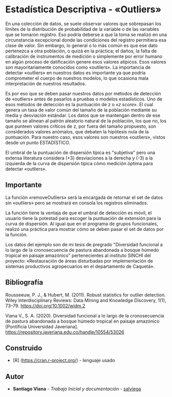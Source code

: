 # Estadística Descriptiva - «Outliers»

En una colección de datos, se suele observar valores que sobrepasan los límites de la distribución de probabilidad de la variable o de las variables que se tomaron registro. Eso podría deberse a que la toma se realizó en una circunstancia excepcional donde las condiciones del registro permitiera esa clase de valor. Sin embargo, lo general o lo más común es que ese dato pertenezca a otra población, o quizá en la práctica; el daños, la falta de calibración de instrumentos de medición o simplemente por error humano en algún proceso de datificación genere esos valores atípicos. Esos valores son mayoritariamente conocidos como «outliers».
La importancia de detectar «outliers» en nuestros datos es importante ya que podría comprometer el cuerpo de nuestros modelos, lo que ocasiona mala interpretación de nuestros resultados.


Es por eso que se deben pasar nuestros datos por métodos de detección de «outliers» antes de pasarlos a pruebas o modelos estadísticos. Uno de esos métodos de detección es la puntuación de z o «_z score_». El cual genera un tasa de valor común del tamaño de la población mediante su media y desviación estándar. Los datos que se mantengan dentro de ese tamaño se alinean al patrón aleatorio natural de la población, los que no, los que punteen valores críticos de z, por fuera del tamaño propuesto, son considerados valores anómalos, que debaten la hipótesis nula de la puntuación. Para nuestro caso, esos valores son nuestros «outliers», vistos desde un punto ESTADÍSTICO.

El umbral de la puntuación de dispersión típica es "subjetiva" pero una extensa literatura considera (+3) desviaciones a la derecha y (-3) a la izquierda de la curva de dispersión típica cómo medición óptima para detectar «outliers».

## Importante

La función «removeOutliers» será la encargada de retornar el set de datos sin «outliers» pero se mostrará en consola los registros eliminados. 

La función tiene la ventaja de que el umbral de detección es móvil, el usuario tiene la potestad para escoger la puntuación de extensión para la curva de dispersión. Al igual que en el programa de grupos funcionales, realizó una práctica para mostrar cómo se deben pasar el set de datos por la función. 

Los datos del ejemplo son de mi tesis de pregrado "Diversidad funcional a lo largo de la cronosecuencia de pastura abandonada a bosque húmedo tropical en paisaje amazónico" pertenecientes al instituto SINCHI del proyecto: «Restauración de áreas disturbadas por implementación de sistemas productivos agropecuarios en el departamento de Caquetá».

## Bibliografía

Rousseeuw, P. J., & Hubert, M. (2011). Robust statistics for outlier detection. Wiley Interdisciplinary Reviews: Data Mining and Knowledge Discovery, 1(1), 73–79. https://doi.org/10.1002/widm.2

Viana V., S. A. (2020). Diversidad funcional a lo largo de la cronosecuencia de pastura abandonada a bosque húmedo tropical en paisaje amazónico [Pontificia Universidad Javeriana]. https://repository.javeriana.edu.co/handle/10554/53026

## Construido

* [R] (https://cran.r-project.org/) - lenguaje usado

## Autor

* **Santiago Viana** - *Trabajo Inicial y documentación* - [salviega](https://github.com/salviega)
 
